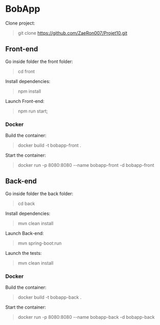 # BobApp

Clone project:

> git clone https://github.com/ZaeRon007/Projet10.git

## Front-end 

Go inside folder the front folder:

> cd front

Install dependencies:

> npm install

Launch Front-end:

> npm run start;

### Docker

Build the container:

> docker build -t bobapp-front .  

Start the container:

> docker run -p 8080:8080 --name bobapp-front -d bobapp-front

## Back-end

Go inside folder the back folder:

> cd back

Install dependencies:

> mvn clean install

Launch Back-end:

>  mvn spring-boot:run

Launch the tests:

> mvn clean install

### Docker

Build the container:

> docker build -t bobapp-back .  

Start the container:

> docker run -p 8080:8080 --name bobapp-back -d bobapp-back 